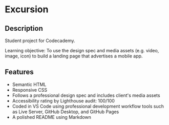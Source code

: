 # Excursion

## Description

Student project for Codecademy.

Learning objective: To use the design spec and media assets (e.g. video, image, icon) to build a landing page that advertises a mobile app.

## Features

- Semantic HTML
- Responsive CSS
- Follows a professional design spec and includes client's media assets
- Accessibility rating by Lighthouse audit: 100/100
- Coded in VS Code using professional development workflow tools such as Live Server, GitHub Desktop, and GitHub Pages
- A polished README using Markdown
